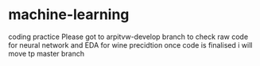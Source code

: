 # machine-learning
coding practice
Please got to arpitvw-develop branch to check raw code for neural network and EDA for wine precidtion 
once code is finalised i will move tp master branch 

